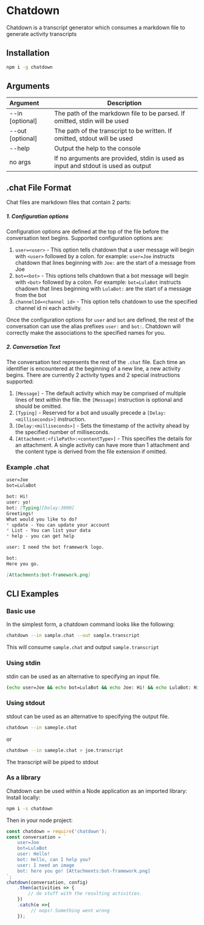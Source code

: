 # Chatdown

Chatdown is a transcript generator which consumes a markdown file to generate activity transcripts
## Installation
```bash
npm i -g chatdown
```
## Arguments

| Argument                                  | Description                                                  |
| :---------------------------------------- | ------------------------------------------------------------ |
| --in <path> [optional]                    | The path of the markdown file to be parsed. If omitted, stdin will be used|
| --out <path> [optional]                   | The path of the transcript to be written. If omitted, stdout will be used|
| --help                                    | Output the help to the console
| no args                                   | If no arguments are provided, stdin is used as input and stdout is used as output |
## .chat File Format
Chat files are markdown files that contain 2 parts:
##### 1. Configuration options
Configuration options are defined at the top of the file before the conversation text begins.
Supported configuration options are:
1. `user=<user>` - This option tells chatdown that a user message will begin with `<user>` followed by a colon.
for example: `user=Joe` instructs chatdown that lines beginning with `Joe:` are the start of a message from Joe
2. `bot=<bot>` - This options tells chatdown that a bot message will begin with `<bot>` followed by a colon.
For example: `bot=LulaBot` instructs chadown that lines beginning with `LulaBot:` are the start of a message from the bot
3. `channelId=<channel id>` - This option tells chatdown to use the specified channel id ni each activity.

Once the configuration options for `user` and `bot` are defined, the rest of the conversation can use the alias prefixes
`user:` and `bot:`. Chatdown will correctly make the associations to the specified names for you.
 
##### 2. Conversation Text
The conversation text represents the rest of the `.chat` file. Each time an identifier is encountered at the beginning 
of a new line, a new activity begins. There are currently 2 activity types and 2 special instructions supported:
1. `[Message]` - The default activity which may be comprised of multiple lines of text within the file. 
the `[Message]` instruction is optional and should be omitted.
2. `[Typing]` - Reserved for a bot and usually precede a `[Delay:<milliseconds>]` instruction. 
3. `[Delay:<milliseconds>]` - Sets the timestamp of the activity ahead by the specified number of milliseconds.
2. `[Attachment:<filePath>:<contentType>]` - This specifies the details for an attachment. A single activity can 
have more than 1 attachment and the content type is derived from the file extension if omitted.

### Example .chat
```markdown
user=Joe
bot=LulaBot

bot: Hi!
user: yo!
bot: [Typing][Delay:3000]
Greetings!
What would you like to do?
* update - You can update your account
* List - You can list your data
* help - you can get help

user: I need the bot framework logo.

bot:
Here you go.

[Attachments:bot-framework.png]

```
## CLI Examples

### Basic use
In the simplest form, a chatdown command looks like the following:
```bash
chatdown --in sample.chat --out sample.transcript
```
This will consume `sample.chat` and output `sample.transcript`

### Using stdin
stdin can be used as an alternative to specifying an input file.
```bash
(echo user=Joe && echo bot=LulaBot && echo Joe: Hi! && echo LulaBot: Hi there!) | chatdown --out sample.transcript
```

### Using stdout
stdout can be used as an alternative to specifying the output file.
```bash
chatdown --in sameple.chat
```
or 
```bash
chatdown --in sameple.chat > joe.transcript
```
The transcript will be piped to stdout

### As a library
Chatdown can be used within a Node application as an imported library:
Install locally:
```bash
npm i -s chatdown
```
Then in your node project:
```js
const chatdown = require('chatdown');
const conversation = `
    user=Joe
    bot=LulaBot
    user: Hello!
    bot: Hello, can I help you?
    user: I need an image
    bot: here you go! [Attachments:bot-framework.png]
`;
chatdown(conversation, config)
    .then(activities => {
        // do stuff with the resulting activities.
    })
    .catch(e =>{
         // oops! Something went wrong
    });
```